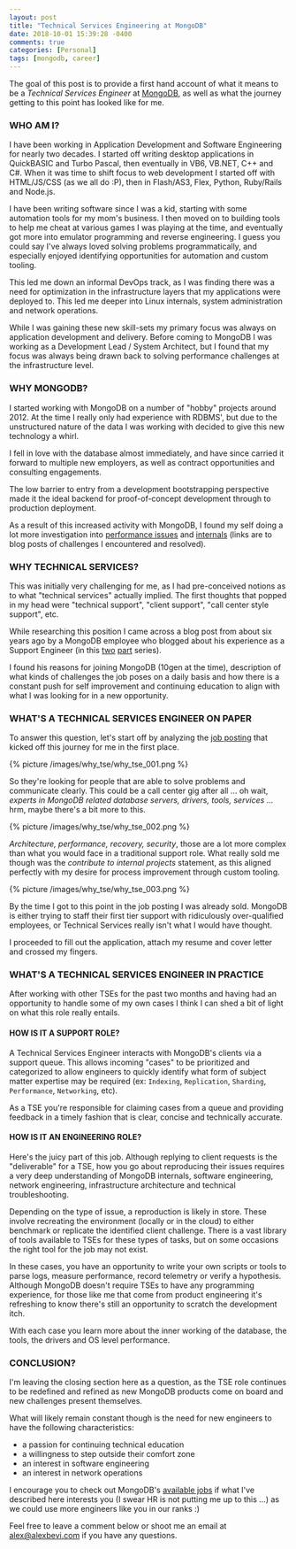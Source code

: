 ```yaml
---
layout: post
title: "Technical Services Engineering at MongoDB"
date: 2018-10-01 15:39:28 -0400
comments: true
categories: [Personal]
tags: [mongodb, career]
---
```


The goal of this post is to provide a first hand account of what it means to be a *Technical Services Engineer* at [MongoDB](https://www.mongodb.com/careers/jobs/791258), as well as what the journey getting to this point has looked like for me.

### WHO AM I?

I have been working in Application Development and Software Engineering for nearly two decades. I started off writing desktop applications in QuickBASIC and Turbo Pascal, then eventually in VB6, VB.NET, C++ and C#. When it was time to shift focus to web development I started off with HTML/JS/CSS (as we all do :P), then in Flash/AS3, Flex, Python, Ruby/Rails and Node.js.

I have been writing software since I was a kid, starting with some automation tools for my mom's business. I then moved on to building tools to help me cheat at various games I was playing at the time, and eventually got more into emulator programming and reverse engineering. I guess you could say I've always loved solving problems programmatically, and especially enjoyed identifying opportunities for automation and custom tooling.

This led me down an informal DevOps track, as I was finding there was a need for optimization in the infrastructure layers that my applications were deployed to. This led me deeper into Linux internals, system administration and network operations.

While I was gaining these new skill-sets my primary focus was always on application development and delivery. Before coming to MongoDB I was working as a Development Lead / System Architect, but I found that my focus was always being drawn back to solving performance challenges at the infrastructure level.

<!-- MORE -->

### WHY MONGODB?

I started working with MongoDB on a number of "hobby" projects around 2012. At the time I really only had experience with RDBMS', but due to the unstructured nature of the data I was working with decided to give this new technology a whirl.

I fell in love with the database almost immediately, and have since carried it forward to multiple new employers, as well as contract opportunities and consulting engagements.

The low barrier to entry from a development bootstrapping perspective made it the ideal backend for proof-of-concept development through to production deployment.

As a result of this increased activity with MongoDB, I found my self doing a lot more investigation into [performance issues](/blog/2018/05/28/troubleshooting-a-mongodb-performance-issue/) and [internals](/blog/2016/02/10/recovering-a-wiredtiger-collection-from-a-corrupt-mongodb-installation/) (links are to blog posts of challenges I encountered and resolved).

### WHY TECHNICAL SERVICES?

This was initially very challenging for me, as I had pre-conceived notions as to what "technical services" actually implied. The first thoughts that popped in my head were "technical support", "client support", "call center style support", etc.

While researching this position I came across a blog post from about six years ago by a MongoDB employee who blogged about his experience as a Support Engineer (in this [two](http://blog.markofu.com/2012/07/being-support-engineer-10gen-part-1.html) [part](http://blog.markofu.com/2012/10/being-support-engineer-10gen-part-2.html) series).

I found his reasons for joining MongoDB (10gen at the time), description of what kinds of challenges the job poses on a daily basis and how there is a constant push for self improvement and continuing education to align with what I was looking for in a new opportunity.

### WHAT'S A TECHNICAL SERVICES ENGINEER ON PAPER

To answer this question, let's start off by analyzing the [job posting](https://www.mongodb.com/careers/jobs/791258) that kicked off this journey for me in the first place.

{% picture /images/why_tse/why_tse_001.png %}

So they're looking for people that are able to solve problems and communicate clearly. This could be a call center gig after all ... oh wait, *experts in MongoDB related database servers, drivers, tools, services* ... hrm, maybe there's a bit more to this.

{% picture /images/why_tse/why_tse_002.png %}

*Architecture, performance, recovery, security*, those are a lot more complex than what you would face in a traditional support role. What really sold me though was the *contribute to internal projects* statement, as this aligned perfectly with my desire for process improvement through custom tooling.

{% picture /images/why_tse/why_tse_003.png %}

By the time I got to this point in the job posting I was already sold. MongoDB is either trying to staff their first tier support with ridiculously over-qualified employees, or Technical Services really isn't what I would have thought.

I proceeded to fill out the application, attach my resume and cover letter and crossed my fingers.

### WHAT'S A TECHNICAL SERVICES ENGINEER IN PRACTICE

After working with other TSEs for the past two months and having had an opportunity to handle some of my own cases I think I can shed a bit of light on what this role really entails.

#### HOW IS IT A SUPPORT ROLE?

A Technical Services Engineer interacts with MongoDB's clients via a support queue. This allows incoming "cases" to be prioritized and categorized to allow engineers to quickly identify what form of subject matter expertise may be required (ex: `Indexing`, `Replication`, `Sharding`, `Performance`, `Networking`, etc).

As a TSE you're responsible for claiming cases from a queue and providing feedback in a timely fashion that is clear, concise and technically accurate.

#### HOW IS IT AN ENGINEERING ROLE?

Here's the juicy part of this job. Although replying to client requests is the "deliverable" for a TSE, how you go about reproducing their issues requires a very deep understanding of MongoDB internals, software engineering, network engineering, infrastructure architecture and technical troubleshooting.

Depending on the type of issue, a reproduction is likely in store. These involve recreating the environment (locally or in the cloud) to either benchmark or replicate the identified client challenge. There is a vast library of tools available to TSEs for these types of tasks, but on some occasions the right tool for the job may not exist.

In these cases, you have an opportunity to write your own scripts or tools to parse logs, measure performance, record telemetry or verify a hypothesis. Although MongoDB doesn't require TSEs to have any programming experience, for those like me that come from product engineering it's refreshing to know there's still an opportunity to scratch the development itch.

With each case you learn more about the inner working of the database, the tools, the drivers and OS level performance.

### CONCLUSION?

I'm leaving the closing section here as a question, as the TSE role continues to be redefined and refined as new MongoDB products come on board and new challenges present themselves.

What will likely remain constant though is the need for new engineers to have the following characteristics:

* a passion for continuing technical education
* a willingness to step outside their comfort zone
* an interest in software engineering
* an interest in network operations

I encourage you to check out MongoDB's [available jobs](https://grnh.se/dcd90aac1) if what I've described here interests you (I swear HR is not putting me up to this ...) as we could use more engineers like you in our ranks :)

Feel free to leave a comment below or shoot me an email at [alex@alexbevi.com](mailto:alex@alexbevi.com) if you have any questions.
